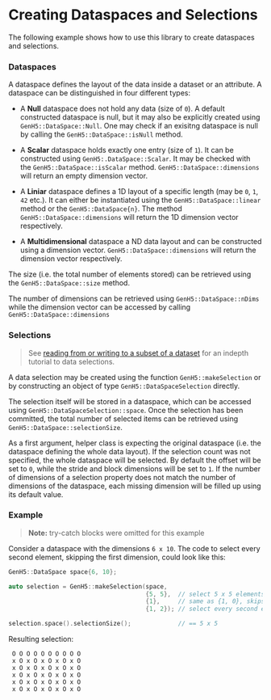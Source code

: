 # Creating Dataspaces and Selections

The following example shows how to use this library to create dataspaces and selections.


### Dataspaces

A dataspace defines the layout of the data inside a dataset or an attribute. A dataspace can be distinguished in four different types:

- A **Null** dataspace does not hold any data (size of `0`). 
  A default constructed dataspace is null, but it may also be explicitly created using `GenH5::DataSpace::Null`. 
  One may check if an exisitng dataspace is null by calling the `GenH5::DataSpace::isNull` method. 

- A **Scalar** dataspace holds exactly one entry (size of `1`).
  It can be constructed using `GenH5:.DataSpace::Scalar`. 
  It may be checked with the `GenH5::DataSpace::isScalar` method. 
  `GenH5::DataSpace::dimensions` will return an empty dimension vector.

- A **Liniar** dataspace defines a 1D layout of a specific length (may be `0`, `1`, `42` etc.).
  It can either be instantiated using the `GenH5::DataSpace::linear` method or the `GenH5::DataSpace{n}`. 
  The method `GenH5::DataSpace::dimensions` will return the 1D dimension vector respectively.

- A **Multidimensional** dataspace a ND data layout and can be constructed using a dimension vector. 
  `GenH5::DataSpace::dimensions` will return the dimension vector respectively.
  
The size (i.e. the total number of elements stored) can be retrieved using the `GenH5::DataSpace::size` method. 

The number of dimensions can be retrieved using `GenH5::DataSpace::nDims` while the dimension vector can be accessed by calling `GenH5::DataSpace::dimensions`

### Selections

> See [reading from or writing to a subset of a dataset](https://portal.hdfgroup.org/display/HDF5/Reading+From+or+Writing+To+a+Subset+of+a+Dataset) for an indepth tutorial to data selections.

A data selection may be created using the function `GenH5::makeSelection` or by constructing an object of type `GenH5::DataSpaceSelection` directly. 

The selection itself will be stored in a dataspace, which can be accessed using `GenH5::DataSpaceSelection::space`. 
Once the selection has been committed, the total number of selected items can be retrieved using `GenH5::DataSpace::selectionSize`.

As a first argument, helper class is expecting the original dataspace (i.e. the dataspace defining the whole data layout).
If the selection count was not specified, the whole dataspace will be selected. 
By default the offset will be set to `0`, while the stride and block dimensions will be set to `1`.
If the number of dimensions of a selection property does not match the number of dimensions of the dataspace, each missing dimension will be filled up using its default value.

### Example

> **Note:** try-catch blocks were omitted for this example

Consider a dataspace with the dimensions `6 x 10`. The code to select every second element, skipping the first dimension, could look like this:

```c++
GenH5::DataSpace space{6, 10};

auto selection = GenH5::makeSelection(space, 
                                      {5, 5},  // select 5 x 5 elements 
                                      {1},     // same as {1, 0}, skips the first dimension 
                                      {1, 2}); // select every second element in the second dimension

selection.space().selectionSize();             // == 5 x 5
```
Resulting selection:

```
 O O O O O O O O O O
 x O x O x O x O x O
 x O x O x O x O x O
 x O x O x O x O x O
 x O x O x O x O x O
 x O x O x O x O x O
```
